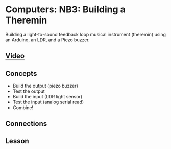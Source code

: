 # Computers: NB3: Building a Theremin
Building a light-to-sound feedback loop musical instrument (theremin) using an Arduino, an LDR, and a Piezo buzzer.

## [Video]()

## Concepts
- Build the output (piezo buzzer)
- Test the output
- Build the input (LDR light sensor)
- Test the input (analog serial read)
- Combine!

## Connections

## Lesson
